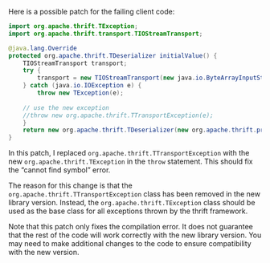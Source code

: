 Here is a possible patch for the failing client code:

~~~java
import org.apache.thrift.TException;
import org.apache.thrift.transport.TIOStreamTransport;

@java.lang.Override
protected org.apache.thrift.TDeserializer initialValue() {
    TIOStreamTransport transport;
    try {
        transport = new TIOStreamTransport(new java.io.ByteArrayInputStream(new byte[0]));
    } catch (java.io.IOException e) {
        throw new TException(e);
   
    // use the new exception
    //throw new org.apache.thrift.TTransportException(e);
    }
    return new org.apache.thrift.TDeserializer(new org.apache.thrift.protocol.TBinaryProtocol.Factory(), transport);
}
~~~

In this patch, I replaced `org.apache.thrift.TTransportException` with the new `org.apache.thrift.TException` in the `throw` statement. This should fix the “cannot find symbol” error.

The reason for this change is that the `org.apache.thrift.TTransportException` class has been removed in the new library version. Instead, the `org.apache.thrift.TException` class should be used as the base class for all exceptions thrown by the thrift framework.

Note that this patch only fixes the compilation error. It does not guarantee that the rest of the code will work correctly with the new library version. You may need to make additional changes to the code to ensure compatibility with the new version.